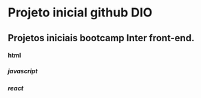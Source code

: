 # Projeto inicial github DIO
## Projetos iniciais bootcamp Inter front-end.
#### html
##### javascript
##### react
